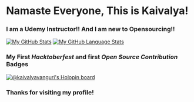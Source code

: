 # Namaste Everyone, This is Kaivalya!

### I am a Udemy Instructor!! And I am new to Opensourcing!! 
	
[![My GitHub Stats](https://github-readme-stats.vercel.app/api/?username=KaivalyaVanguri&count_private=true&theme=tokyonight&showicons=true)]()
[![My GitHub Language Stats](https://github-readme-stats.vercel.app/api/top-langs/?username=KaivalyaVanguri&langs_count=5&theme=tokyonight)]()


### My First _Hacktoberfest_ and first _Open Source Contribution_ Badges
[![@kaivalyavanguri's Holopin board](https://holopin.me/kaivalyavanguri)](https://holopin.io/@kaivalyavanguri)

### Thanks for visiting my profile!
